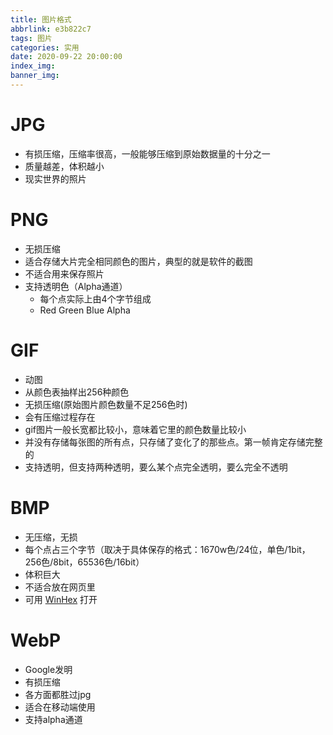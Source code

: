 ```yaml
---
title: 图片格式
abbrlink: e3b822c7
tags: 图片
categories: 实用
date: 2020-09-22 20:00:00
index_img:
banner_img:
---
```


# JPG
+ 有损压缩，压缩率很高，一般能够压缩到原始数据量的十分之一
+ 质量越差，体积越小
+ 现实世界的照片

# PNG
+ 无损压缩
+ 适合存储大片完全相同颜色的图片，典型的就是软件的截图
+ 不适合用来保存照片
+ 支持透明色（Alpha通道）
  + 每个点实际上由4个字节组成
  + Red Green Blue Alpha

# GIF
* 动图
* 从颜色表抽样出256种颜色
* 无损压缩(原始图片颜色数量不足256色时)
* 会有压缩过程存在
* gif图片一般长宽都比较小，意味着它里的颜色数量比较小
* 并没有存储每张图的所有点，只存储了变化了的那些点。第一帧肯定存储完整的
* 支持透明，但支持两种透明，要么某个点完全透明，要么完全不透明

# BMP
* 无压缩，无损
* 每个点占三个字节（取决于具体保存的格式：1670w色/24位，单色/1bit，256色/8bit，65536色/16bit）
* 体积巨大
* 不适合放在网页里
* 可用 [WinHex](https://x-ways.net/winhex/) 打开

# WebP
* Google发明
* 有损压缩
* 各方面都胜过jpg
* 适合在移动端使用
* 支持alpha通道

